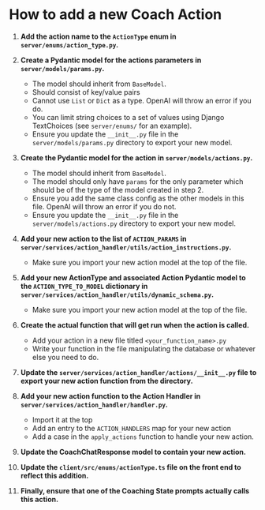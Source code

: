 # How to add a new Coach Action

1. **Add the action name to the `ActionType` enum in `server/enums/action_type.py`.**

2. **Create a Pydantic model for the actions parameters in `server/models/params.py`.**

   - The model should inherit from `BaseModel`.
   - Should consist of key/value pairs
   - Cannot use `List` or `Dict` as a type. OpenAI will throw an error if you do.
   - You can limit string choices to a set of values using Django TextChoices (see `server/enums/` for an example).
   - Ensure you update the `__init__.py` file in the `server/models/params.py` directory to export your new model.

3. **Create the Pydantic model for the action in `server/models/actions.py`.**

   - The model should inherit from `BaseModel`.
   - The model should only have `params` for the only parameter which should be of the type of the model created in step 2.
   - Ensure you add the same class config as the other models in this file. OpenAI will throw an error if you do not.
   - Ensure you update the `__init__.py` file in the `server/models/actions.py` directory to export your new model.

4. **Add your new action to the list of `ACTION_PARAMS` in `server/services/action_handler/utils/action_instructions.py`.**

   - Make sure you import your new action model at the top of the file.

5. **Add your new ActionType and associated Action Pydantic model to the `ACTION_TYPE_TO_MODEL` dictionary in `server/services/action_handler/utils/dynamic_schema.py`.**

   - Make sure you import your new action model at the top of the file.

6. **Create the actual function that will get run when the action is called.**

   - Add your action in a new file titled `<your_function_name>.py`
   - Write your function in the file manipulating the database or whatever else you need to do.

7. **Update the `server/services/action_handler/actions/__init__.py` file to export your new action function from the directory.**

8. **Add your new action function to the Action Handler in `server/services/action_handler/handler.py`.**

   - Import it at the top
   - Add an entry to the `ACTION_HANDLERS` map for your new action
   - Add a case in the `apply_actions` function to handle your new action.

9. **Update the CoachChatResponse model to contain your new action.**

10. **Update the `client/src/enums/actionType.ts` file on the front end to reflect this addition.**

11. **Finally, ensure that one of the Coaching State prompts actually calls this action.**
